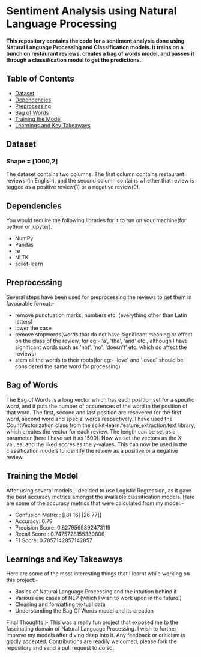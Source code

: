 # Sentiment Analysis using Natural Language Processing
#### This repository contains the code for a sentiment analysis done using Natural Language Processing and Classification models. It trains on a bunch on restaurant reviews, creates a bag of words model, and passes it through a classification model to get the predictions. 


## Table of Contents
- [Dataset](#dataset)
- [Dependencies](#dependencies)
- [Preprocessing](#preprocessing)
- [Bag of Words](#bag-of-words)
- [Training the Model](#training-the-model)
- [Learnings and Key Takeaways](#learnings-and-key-takeaways)
## Dataset
### Shape = [1000,2]
The dataset contains two columns. The first column contains restaurant reviews (in English), and the second column contains whether that review is tagged as a positive review(1) or a negative review(0).

## Dependencies
You would require the following libraries for it to run on your machine(for python or jupyter).
- NumPy
- Pandas
- re
- NLTK
- scikit-learn

## Preprocessing
Several steps have been used for preprocessing the reviews to get them in favourable format:-
- remove punctuation marks, numbers etc. (everything other than Latin letters)
- lower the case
- remove stopwords(words that do not have significant meaning or effect on the class of the review, for eg:- 'a', 'the', 'and' etc., although I have significant words such as 'not', 'no', 'doesn't' etc. which do affect the reviews)
- stem all the words to their roots(for eg:- 'love' and 'loved' should be considered the same word for processing)

## Bag of Words
The Bag of Words is a long vector which has each position set for a specific word, and it puts the number of occurences of the word in the position of that word.
The first, second and last position are resevered for the first word, second word and special words respectively. I have used the CountVectorization class from the scikit-learn.feature_extraction.text library, which creates the vector for each review. The length can be set as a parameter (here I have set it as 1500). Now we set the vectors as the X values, and the liked scores as the y-values. This can now be used in the classification models to identify the review as a positive or a negative review.

## Training the Model
After using several models, I decided to use Logistic Regression, as it gave the best accuracy metrics amongst the available classification models.
Here are some of the accuracy metrics that were calculated from my model:- 
- Confusion Matrix : [[81 16] [26 77]]
- Accuracy: 0.79
- Precision Score: 0.8279569892473119
- Recall Score : 0.7475728155339806
- F1 Score: 0.7857142857142857

## Learnings and Key Takeaways
Here are some of the most interesting things that I learnt while working on this project:-
- Basics of Natural Language Processing and the intuition behind it
- Various use cases of NLP (which I wish to work upon in the future!)
- Cleaning and formatting textual data
- Understanding the Bag Of Words model and its creation
  
Final Thoughts :- This was a really fun project that exposed me to the fascinating domain of Natural Language Processing. I wish to further improve my models after diving deep into it. Any feedback or criticism is gladly accepted. Contributions are readily welcomed, please fork the repository and send a pull request to do so.

  


